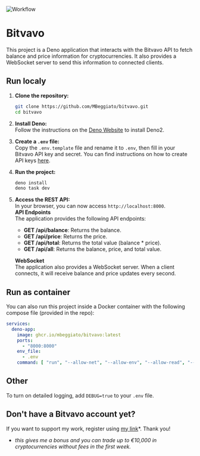 ![Workflow](https://github.com/MBeggiato/bitvavo/actions/workflows/docker-publish.yml/badge.svg)
# Bitvavo
This project is a Deno application that interacts with the Bitvavo API to fetch balance and price information for cryptocurrencies. It also provides a WebSocket server to send this information to connected clients.


## Run localy
1. **Clone the repository:**
    ```sh
    git clone https://github.com/MBeggiato/bitvavo.git
    cd bitvavo
    ```

2. **Install Deno:** <br>
    Follow the instructions on the [Deno Website](https://docs.deno.com/runtime/) to install Deno2.

3. **Create a `.env` file:** <br>
    Copy the `.env.template` file and rename it to `.env`, then fill in your Bitvavo API key and secret. You can find instructions on how to create API keys [here](https://support.bitvavo.com/hc/en-us/articles/4405059841809-What-are-API-keys-and-how-do-I-create-them).

4. **Run the project:** <br>
    ```sh
    deno install
    deno task dev
    ```

5. **Access the REST API:** <br>
    In your browser, you can now access `http://localhost:8000`. <br>
    **API Endpoints** <br>
    The application provides the following API endpoints:

    - **GET /api/balance**: Returns the balance.
    - **GET /api/price**: Returns the price.
    - **GET /api/total**: Returns the total value (balance * price).
    - **GET /api/all**: Returns the balance, price, and total value.

    **WebSocket** <br>
    The application also provides a WebSocket server. When a client connects, it will receive balance and price updates every second.

## Run as container
You can also run this project inside a Docker container with the following compose file (provided in the repo):
```yml
services:
  deno-app:
    image: ghcr.io/mbeggiato/bitvavo:latest
    ports:
      - "8000:8000"
    env_file:
      - .env
    command: [ "run", "--allow-net", "--allow-env", "--allow-read", "--allow-sys", "main.ts" ]

```

## Other
To turn on detailed logging, add `DEBUG=true` to your `.env` file.

## Don't have a Bitvavo account yet?
If you want to support my work, register using [my link](https://bitvavo.com/invite?a=BF0BED4330)*. Thank you! <br>
* *this gives me a bonus and you can trade up to €10,000 in cryptocurrencies without fees in the first week.*

